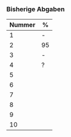 ### Bisherige Abgaben

| Nummer | % |
|--------|---|
|   1    | - |
|   2    | 95 |
|   3    | - |
|   4    | ? |
|   5    |   |
|   6    |   |
|   7    |   |
|   8    |   |
|   9    |   |
|   10   |   |
